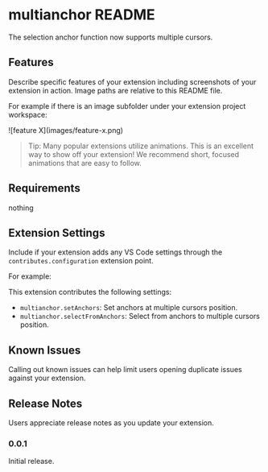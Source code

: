 # multianchor README

The selection anchor function now supports multiple cursors.

## Features

Describe specific features of your extension including screenshots of your extension in action. Image paths are relative to this README file.

For example if there is an image subfolder under your extension project workspace:

\!\[feature X\]\(images/feature-x.png\)

> Tip: Many popular extensions utilize animations. This is an excellent way to show off your extension! We recommend short, focused animations that are easy to follow.

## Requirements

nothing

## Extension Settings

Include if your extension adds any VS Code settings through the `contributes.configuration` extension point.

For example:

This extension contributes the following settings:

* `multianchor.setAnchors`: Set anchors at multiple cursors position.
* `multianchor.selectFromAnchors`: Select from anchors to multiple cursors position.

## Known Issues

Calling out known issues can help limit users opening duplicate issues against your extension.

## Release Notes

Users appreciate release notes as you update your extension.

### 0.0.1

Initial release.

